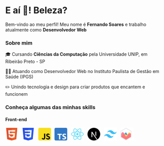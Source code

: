 <h1 align="left">E aí 👋! Beleza?</h1> 
<p>Bem-vindo ao meu perfil! Meu nome é <strong>Fernando Soares</strong> e trabalho atualmente como <strong>Desenvolvedor Web</strong></p>

<h3>Sobre mim</h3>
<p>🎓 Cursando <b>Ciências da Computação</b> pela Universidade UNIP, em Ribeirão Preto - SP</p>
<p>👨‍💻 Atuando como Desenvolvedor Web no Instituto Paulista de Gestão em Saúde (IPGS)</p>
<p>✏️ Unindo tecnologia e design para criar produtos que encantem e funcionem</p>

<h3>Conheça algumas das minhas skills</h3>
<h4>Front-end</h4>
<p>
  <img src="img/Logo_HTML.png" alt="HTML5" height="40px" title="HTML5">&nbsp;&nbsp;
  <img src="img/Logo_CSS.png" alt="CSS3" height="40px" title="CSS3">&nbsp;&nbsp;
  <img src="img/Logo_JavaScript.png" alt="JavaScript" height="40px" title="JavaScript">&nbsp;&nbsp;
  <img src="img/Logo_TypeScript.png" alt="TypeScript" height="40px" title="TypeScript">&nbsp;&nbsp;
  <img src="img/Logo_React.png" alt="React" height="40px" title="React">&nbsp;&nbsp;
  <img src="img/Logo_Next.png" alt="Next.js" height="40px" title="Next.js">&nbsp;&nbsp;
  <img src="img/Logo_TailwindCss.png" alt="Tailwind CSS" height="40px" title="Tailwind CSS">&nbsp;&nbsp;
  <img src="img/Logo_ChartJs.png" alt="Chart.js" height="40px" title="Chart.js">
</p>
